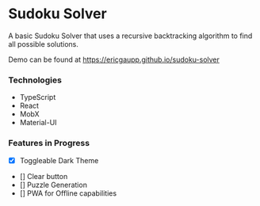 # Sudoku Solver

A basic Sudoku Solver that uses a recursive backtracking algorithm to find all possible solutions.

Demo can be found at https://ericgaupp.github.io/sudoku-solver

### Technologies

- TypeScript
- React
- MobX
- Material-UI

### Features in Progress

- [x] Toggleable Dark Theme
- [] Clear button
- [] Puzzle Generation
- [] PWA for Offline capabilities
